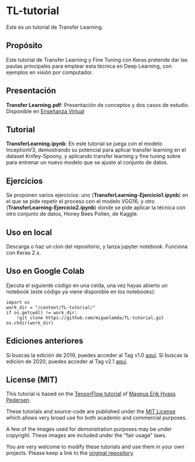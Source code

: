 # TL-tutorial
Este es un tutorial de Transfer Learning.

## Propósito
Este tutorial de Transfer Learning y Fine Tuning con Keras pretende dar las pautas principales para emplear esta técnica en Deep Learning, con ejemplos en visión por computador.

## Presentación

**Transfer Learning.pdf**: Presentación de conceptos y dos casos de estudio. Disponible en [Enseñanza Virtual](https://ev.us.es)

## Tutorial

**TransferLearning.ipynb**: En este tutorial se juega con el modelo InceptionV3, demostrando su potencial para aplicar transfer learning en el dataset Knifey-Spoony, y aplicando transfer learning y fine tuning sobre para entrenar un nuevo modelo que se ajuste al conjunto de datos.

## Ejercicios

Se proponen varios ejercicios: uno (**TransferLearning-Ejercicio1.ipynb**) en el que se pide repetir el proceso con el modelo VGG16, y otro (**TransferLearning-Ejercicio2.ipynb**) donde se pide aplicar la técnica con otro conjunto de datos, Honey Bees Pollen, de Kaggle.

## Uso en local

Descarga o haz un clon del repositorio, y lanza jupyter notebook. Funciona con Keras 2.x.

## Uso en Google Colab

Ejecuta el siguiente código en una celda, una vez hayas abierto un notebook (este código ya viene disponible en los notebooks):

    import os
    work_dir = "/content/TL-tutorial/"
    if os.getcwd() != work_dir:
        !git clone https://github.com/miguelamda/TL-tutorial.git
    os.chdir(work_dir)

## Ediciones anteriores

Si buscas la edición de 2019, puedes acceder al Tag v1.0 [aquí](https://github.com/miguelamda/TL-tutorial/tree/v1.0).
Si buscas la edición de 2020, puedes acceder al Tag v2.1 [aquí](https://github.com/miguelamda/TL-tutorial/tree/v2.1).

## License (MIT)

This tutorial is based on the [TensorFlow tutorial](https://github.com/Hvass-Labs/TensorFlow-Tutorials) of [Magnus Erik Hvass Pedersen](http://www.hvass-labs.org).

These tutorials and source-code are published under the [MIT License](https://github.com/Hvass-Labs/TensorFlow-Tutorials/blob/master/LICENSE) which allows very broad use for both academic and commercial purposes.

A few of the images used for demonstration purposes may be under copyright. These images are included under the "fair usage" laws.

You are very welcome to modify these tutorials and use them in your own projects.
Please keep a link to the [original repository](https://github.com/Hvass-Labs/TensorFlow-Tutorials).
